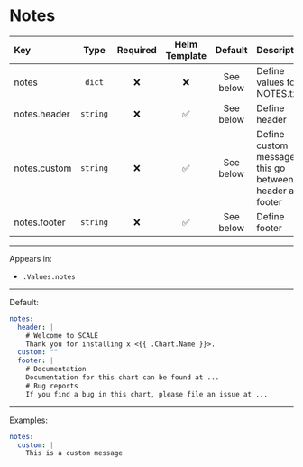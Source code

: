 # Notes

| Key          |   Type   | Required | Helm Template |  Default  | Description                                              |
| :----------- | :------: | :------: | :-----------: | :-------: | :------------------------------------------------------- |
| notes        |  `dict`  |    ❌    |      ❌       | See below | Define values for NOTES.txt                              |
| notes.header | `string` |    ❌    |      ✅       | See below | Define header                                            |
| notes.custom | `string` |    ❌    |      ✅       | See below | Define custom message, this go between header and footer |
| notes.footer | `string` |    ❌    |      ✅       | See below | Define footer                                            |

---

Appears in:

- `.Values.notes`

---

Default:

```yaml
notes:
  header: |
    # Welcome to SCALE
    Thank you for installing x <{{ .Chart.Name }}>.
  custom: ""
  footer: |
    # Documentation
    Documentation for this chart can be found at ...
    # Bug reports
    If you find a bug in this chart, please file an issue at ...
```

---

Examples:

```yaml
notes:
  custom: |
    This is a custom message
```
